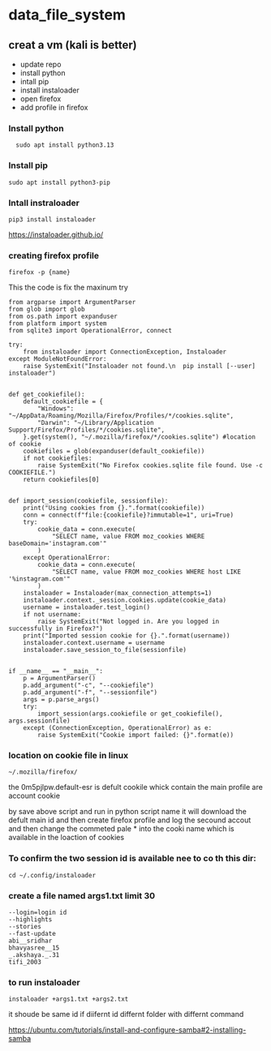 # data_file_system


## creat a vm (kali is better)
  * update repo
  * install python
  * intall pip
  * install instaloader
  * open firefox
  * add profile in firefox


### Install python
  ```
    sudo apt install python3.13
  ```

### Install pip
```
sudo apt install python3-pip
```

### Intall instraloader 
```
pip3 install instaloader
```

https://instaloader.github.io/

### creating firefox profile
```
firefox -p {name}
```

This the code is fix the maxinum try
```
from argparse import ArgumentParser
from glob import glob
from os.path import expanduser
from platform import system
from sqlite3 import OperationalError, connect

try:
    from instaloader import ConnectionException, Instaloader
except ModuleNotFoundError:
    raise SystemExit("Instaloader not found.\n  pip install [--user] instaloader")


def get_cookiefile():
    default_cookiefile = {
        "Windows": "~/AppData/Roaming/Mozilla/Firefox/Profiles/*/cookies.sqlite",
        "Darwin": "~/Library/Application Support/Firefox/Profiles/*/cookies.sqlite",
    }.get(system(), "~/.mozilla/firefox/*/cookies.sqlite") #location of cookie
    cookiefiles = glob(expanduser(default_cookiefile))
    if not cookiefiles:
        raise SystemExit("No Firefox cookies.sqlite file found. Use -c COOKIEFILE.")
    return cookiefiles[0]


def import_session(cookiefile, sessionfile):
    print("Using cookies from {}.".format(cookiefile))
    conn = connect(f"file:{cookiefile}?immutable=1", uri=True)
    try:
        cookie_data = conn.execute(
            "SELECT name, value FROM moz_cookies WHERE baseDomain='instagram.com'"
        )
    except OperationalError:
        cookie_data = conn.execute(
            "SELECT name, value FROM moz_cookies WHERE host LIKE '%instagram.com'"
        )
    instaloader = Instaloader(max_connection_attempts=1)
    instaloader.context._session.cookies.update(cookie_data)
    username = instaloader.test_login()
    if not username:
        raise SystemExit("Not logged in. Are you logged in successfully in Firefox?")
    print("Imported session cookie for {}.".format(username))
    instaloader.context.username = username
    instaloader.save_session_to_file(sessionfile)


if __name__ == "__main__":
    p = ArgumentParser()
    p.add_argument("-c", "--cookiefile")
    p.add_argument("-f", "--sessionfile")
    args = p.parse_args()
    try:
        import_session(args.cookiefile or get_cookiefile(), args.sessionfile)
    except (ConnectionException, OperationalError) as e:
        raise SystemExit("Cookie import failed: {}".format(e))
```
### location on cookie file in linux
```
~/.mozilla/firefox/
```
the 0m5pjlpw.default-esr is defult cookile whick contain the main profile are account cookie

by save above script and run in python script name it will download the defult main id and then 
create firefox profile and log the secound accout and then change the commeted pale * into the cooki name which is available in the loaction of cookies  

### To confirm the two session id is available nee to co th this dir:
```
cd ~/.config/instaloader 
```

### create a file named args1.txt limit 30
```
--login=login id
--highlights
--stories
--fast-update
abi__sridhar
bhavyasree__15
_.akshaya._.31
tifi_2003
``` 

### to run instaloader
```
instaloader +args1.txt +args2.txt
```
it shoude be same id if diifernt id differnt folder with differnt command 

https://ubuntu.com/tutorials/install-and-configure-samba#2-installing-samba
